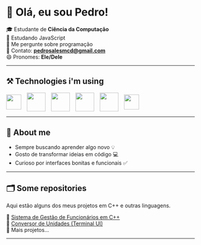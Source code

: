 # 👋 Olá, eu sou Pedro!

🎓 Estudante de **Ciência da Computação** <br>
🌱 Estudando JavaScript <br>
💬 Me pergunte sobre programação <br>
📧 Contato: **pedrosalesmcd@gmail.com** <br>
😄 Pronomes: **Ele/Dele** 

---

## ⚒️ Technologies i'm using

<div style="display: flex; gap: 15px; align-items: center;">
  <img src="https://cdn.jsdelivr.net/gh/devicons/devicon@latest/icons/javascript/javascript-original.svg" width="40" height="40"/>
  <img src="https://cdn.jsdelivr.net/gh/devicons/devicon@latest/icons/nodejs/nodejs-original.svg" width="50" height="50" />
  <img src="https://cdn.jsdelivr.net/gh/devicons/devicon@latest/icons/html5/html5-original-wordmark.svg" width="50" height="50"/>
  <img src="https://cdn.jsdelivr.net/gh/devicons/devicon@latest/icons/css3/css3-original-wordmark.svg" width="50" height="50"/>
  <img src="https://cdn.jsdelivr.net/gh/devicons/devicon@latest/icons/python/python-original.svg" width="50" height="50"/>
  <img src="https://cdn.jsdelivr.net/gh/devicons/devicon@latest/icons/cplusplus/cplusplus-original.svg" width="40" height="40"/>      
</div>

---

## 💬 About me

- Sempre buscando aprender algo novo 💡  
- Gosto de transformar ideias em código 💻  
- Curioso por interfaces bonitas e funcionais ✅ 

---

## 🗂️ Some repositories

Aqui estão alguns dos meus projetos em C++ e outras linguagens.

🔹 [Sistema de Gestão de Funcionários em C++](https://github.com/PedroSales07/funcionarios-cpp)  
🔹 [Conversor de Unidades (Terminal UI)](https://github.com/PedroSales07/conversor-unidades-cpp)  
🔹 Mais projetos...

---


